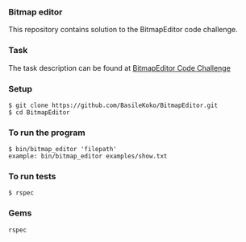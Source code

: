 ### Bitmap editor
This repository contains solution to the BitmapEditor code challenge.

### Task
The task description can be found at [BitmapEditor Code Challenge](https://docs.google.com/document/d/1T3UiCgZNzPPPuXDB_Y_nIgA_-Ym96yeOJbBwb8cnnp4/edit#)

### Setup
```
$ git clone https://github.com/BasileKoko/BitmapEditor.git
$ cd BitmapEditor
```

### To run the program
```
$ bin/bitmap_editor 'filepath'
example: bin/bitmap_editor examples/show.txt
```

### To run tests

```
$ rspec
```

### Gems

```
rspec
```
